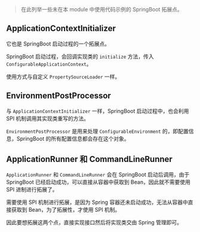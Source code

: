 > 在此列举一些未在本 module 中使用代码示例的 SpringBoot 拓展点。

## ApplicationContextInitializer

它也是 SpringBoot 启动过程的一个拓展点。

SpringBoot 启动过程，会回调实现类的 `initialize` 方法，传入 `ConfigurableApplicationContext`。

使用方式与自定义 `PropertySourceLoader` 一样。

## EnvironmentPostProcessor

与 `ApplicationContextInitializer` 一样，SpringBoot 启动过程中，也会利用 SPI 机制调用其实现类重写的方法。

`EnvironmentPostProcessor` 是用来处理 `ConfigurableEnvironment` 的，即配置信息，SpringBoot 的所有配置信息都会存在这个对象。

## ApplicationRunner 和 CommandLineRunner

`ApplicationRunner` 和 `CommandLineRunner` 会在 SpringBoot 启动后调用，由于 SpringBoot 已经启动成功，可以直接从容器中获取到 Bean，因此就不需要使用 SPI 进制进行拓展了。

需要使用 SPI 机制进行拓展，是因为 Spring 容器还未启动成功，无法从容器中直接获取到 Bean，为了拓展性，才使用 SPI 机制。

因此要想拓展这两个点，直接实现接口然后将实现类交由 Spring 管理即可。


